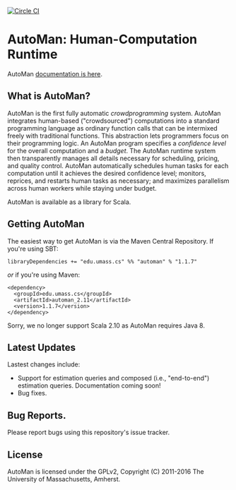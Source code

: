 [![Circle CI](https://circleci.com/gh/dbarowy/AutoMan.svg?style=shield)](https://circleci.com/gh/dbarowy/AutoMan)

# AutoMan: Human-Computation Runtime

AutoMan [documentation is here](http://dbarowy.github.io/AutoMan/).

## What is AutoMan?

AutoMan is the first fully automatic _crowdprogramming_ system. AutoMan integrates human-based ("crowdsourced") computations into a standard programming language as ordinary function calls that can be intermixed freely with traditional functions. This abstraction lets  programmers focus on their programming logic. An AutoMan program specifies a _confidence level_ for the overall computation and a _budget_. The AutoMan runtime system then transparently manages all details necessary for scheduling, pricing, and quality control. AutoMan automatically schedules human tasks for each computation until it achieves the desired confidence level; monitors, reprices, and restarts human tasks as necessary; and maximizes parallelism across human workers while staying under budget.

AutoMan is available as a library for Scala.

## Getting AutoMan

The easiest way to get AutoMan is via the Maven Central Repository.  If you're using SBT:

    libraryDependencies += "edu.umass.cs" %% "automan" % "1.1.7"

_or_ if you're using Maven:

    <dependency>
      <groupId>edu.umass.cs</groupId>
      <artifactId>automan_2.11</artifactId>
      <version>1.1.7</version>
    </dependency>

Sorry, we no longer support Scala 2.10 as AutoMan requires Java 8.

## Latest Updates

Lastest changes include:

* Support for estimation queries and composed (i.e., "end-to-end") estimation queries.  Documentation coming soon!
* Bug fixes.

## Bug Reports.

Please report bugs using this repository's issue tracker.

## License

AutoMan is licensed under the GPLv2, Copyright (C) 2011-2016 The University of Massachusetts, Amherst.